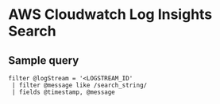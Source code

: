 # AWS Cloudwatch Log Insights Search

Sample query
---

```
filter @logStream = '<LOGSTREAM_ID'
 | filter @message like /search_string/
 | fields @timestamp, @message
```
